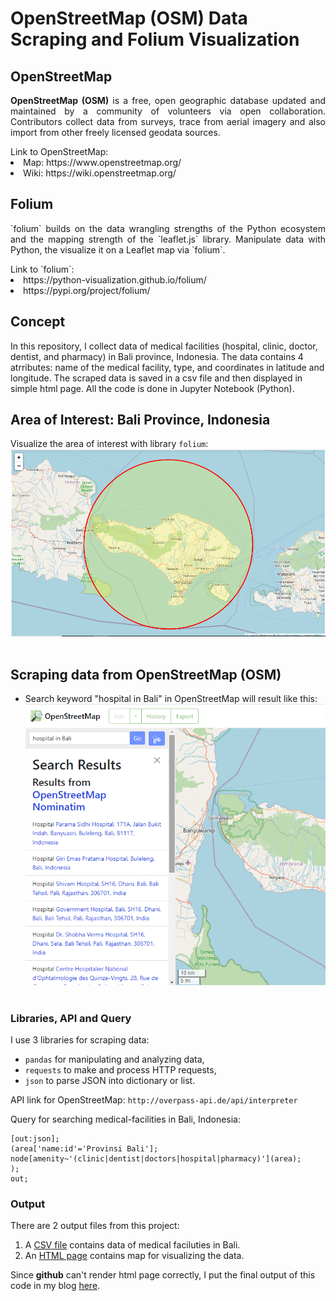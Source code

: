 # OpenStreetMap (OSM) Data Scraping and Folium Visualization
## OpenStreetMap
<p align='justify'><b>OpenStreetMap (OSM)</b> is a free, open geographic database updated and maintained by a community of volunteers via open collaboration. Contributors collect data from surveys, trace from aerial imagery and also import from other freely licensed geodata sources.</p>
Link to OpenStreetMap:
<li> Map: https://www.openstreetmap.org/</li>
<li> Wiki: https://wiki.openstreetmap.org/</li>

## Folium
<p align='justify'>`folium` builds on the data wrangling strengths of the Python ecosystem and the mapping strength of the `leaflet.js` library. Manipulate data with Python, the visualize it on a Leaflet map via `folium`.</p>
Link to `folium`:
<li>https://python-visualization.github.io/folium/</li>
<li>https://pypi.org/project/folium/</li>

## Concept
In this repository, I collect data of medical facilities (hospital, clinic, doctor, dentist, and pharmacy) in Bali province, Indonesia. The data contains 4 atrributes: name of the medical facility, type, and coordinates in latitude and longitude. The scraped data is saved in a csv file and then displayed in simple html page. All the code is done in Jupyter Notebook (Python).

## Area of Interest: Bali Province, Indonesia
Visualize the area of interest with library `folium`:<br />
<img src="https://github.com/salmiah-ls/OpenStreetMap-data-scraping-and-Folium-visualization/blob/master/images/Bali.png" width="800"></img><br /><br />

## Scraping data from OpenStreetMap (OSM)
- Search keyword "hospital in Bali" in OpenStreetMap will result like this:
<img src="https://github.com/salmiah-ls/OpenStreetMap-data-scraping-and-Folium-visualization/blob/master/images/search_result.png" width="600"></img><br /><br />

### Libraries, API and Query
I use 3 libraries for scraping data:
- ` pandas ` for manipulating and analyzing data,
- ` requests ` to make and process HTTP requests,
- ` json ` to parse JSON into dictionary or list.

API link for OpenStreetMap: `http://overpass-api.de/api/interpreter`

Query for searching medical-facilities in Bali, Indonesia:
```
[out:json];
(area['name:id'='Provinsi Bali'];
node[amenity~'(clinic|dentist|doctors|hospital|pharmacy)'](area);
);
out;
```

### Output
There are 2 output files from this project:
1. A [CSV file](https://github.com/salmiah-ls/OpenStreetMap-data-scraping-and-Folium-visualization/blob/master/list_medical.csv) contains data of medical faciluties in Bali.
2. An [HTML page](https://github.com/salmiah-ls/OpenStreetMap-data-scraping-and-Folium-visualization/blob/master/Bali_medical_facilities.html) contains map for visualizing the data.

Since **github** can't render html page correctly, I put the final output of this code in my blog [here](https://sites.google.com/view/salmiah-ls/bali).
